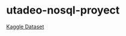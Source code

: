 # utadeo-nosql-proyect

[Kaggle Dataset](https://www.kaggle.com/anmolkumar/health-insurance-cross-sell-prediction)
